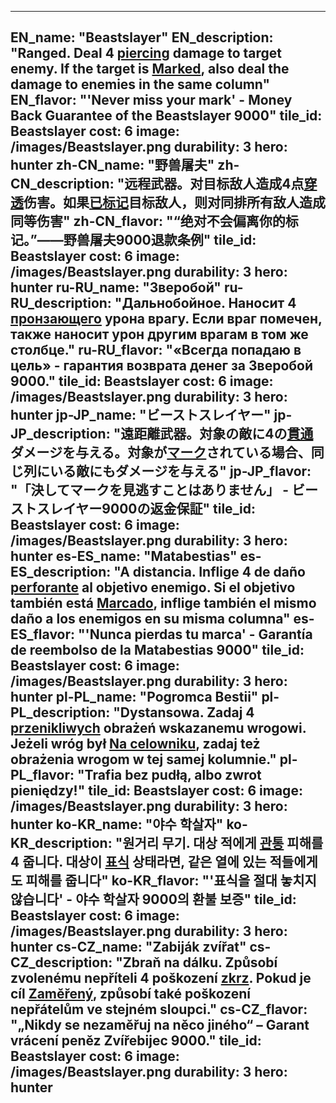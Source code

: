 ---

EN_name: "Beastslayer"
EN_description: "Ranged. Deal 4 <u>piercing</u> damage to target enemy. If the target is <u>Marked</u>, also deal the damage to enemies in the same column"
EN_flavor: "'Never miss your mark' - Money Back Guarantee of the Beastslayer 9000"
tile_id: Beastslayer
cost: 6
image: /images/Beastslayer.png
durability: 3
hero: hunter
zh-CN_name: "野兽屠夫"
zh-CN_description: "远程武器。对目标敌人造成4点<u>穿透</u>伤害。如果<u>已标记</u>目标敌人，则对同排所有敌人造成同等伤害"
zh-CN_flavor: "“绝对不会偏离你的标记。”——野兽屠夫9000退款条例"
tile_id: Beastslayer
cost: 6
image: /images/Beastslayer.png
durability: 3
hero: hunter
ru-RU_name: "Зверобой"
ru-RU_description: "Дальнобойное. Наносит 4 <u>пронзающего</u> урона врагу. Если враг помечен, также наносит урон другим врагам в том же столбце."
ru-RU_flavor: "«Всегда попадаю в цель» - гарантия возврата денег за Зверобой 9000."
tile_id: Beastslayer
cost: 6
image: /images/Beastslayer.png
durability: 3
hero: hunter
jp-JP_name: "ビーストスレイヤー"
jp-JP_description: "遠距離武器。対象の敵に4の<u>貫通</u>ダメージを与える。対象が<u>マーク</u>されている場合、同じ列にいる敵にもダメージを与える"
jp-JP_flavor: "「決してマークを見逃すことはありません」 - ビーストスレイヤー9000の返金保証"
tile_id: Beastslayer
cost: 6
image: /images/Beastslayer.png
durability: 3
hero: hunter
es-ES_name: "Matabestias"
es-ES_description: "A distancia. Inflige 4 de daño <u>perforante</u> al objetivo enemigo. Si el objetivo también está <u>Marcado</u>, inflige también el mismo daño a los enemigos en su misma columna"
es-ES_flavor: "'Nunca pierdas tu marca' - Garantía de reembolso de la Matabestias 9000"
tile_id: Beastslayer
cost: 6
image: /images/Beastslayer.png
durability: 3
hero: hunter
pl-PL_name: "Pogromca Bestii"
pl-PL_description: "Dystansowa. Zadaj 4 <u>przenikliwych</u> obrażeń wskazanemu wrogowi. Jeżeli wróg był <u>Na celowniku</u>, zadaj też obrażenia wrogom w tej samej kolumnie."
pl-PL_flavor: "Trafia bez pudłą, albo zwrot pieniędzy!"
tile_id: Beastslayer
cost: 6
image: /images/Beastslayer.png
durability: 3
hero: hunter
ko-KR_name: "야수 학살자"
ko-KR_description: "원거리 무기. 대상 적에게 <u>관통</u> 피해를 4 줍니다. 대상이 <u>표식</u> 상태라면, 같은 열에 있는 적들에게도 피해를 줍니다"
ko-KR_flavor: "'표식을 절대 놓치지 않습니다' - 야수 학살자 9000의 환불 보증"
tile_id: Beastslayer
cost: 6
image: /images/Beastslayer.png
durability: 3
hero: hunter
cs-CZ_name: "Zabiják zvířat"
cs-CZ_description: "Zbraň na dálku. Způsobí zvolenému nepříteli 4 poškození <u>zkrz</u>. Pokud je cíl <u>Zaměřený</u>, způsobí také poškození nepřátelům ve stejném sloupci."
cs-CZ_flavor: "„Nikdy se nezaměřuj na něco jiného“ – Garant vrácení peněz Zvířebijec 9000."
tile_id: Beastslayer
cost: 6
image: /images/Beastslayer.png
durability: 3
hero: hunter
---